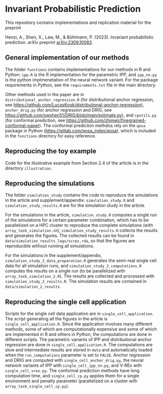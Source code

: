 # Invariant Probabilistic Prediction

This repository contains implementations and replication material for the 
preprint

Henzi, A., Shen, X., Law, M., & Bühlmann, P. (2023). Invariant probabilistic prediction. arXiv preprint [arXiv:2309.10083](https://arxiv.org/abs/2309.10083).

## General implementation of our methods

The folder `functions` contains implementations for our methods in R and Python: `ipp.R` is the R implementation for the parametric IPP, and `ipp_nn.py` is the python implmenetation of the neural network variant. For the package requirements in Python, see the `requirements.txt` file in the main directory.

Other methods used in the paper are in `distributional_anchor_regression.R` (for distributional anchor regression, see https://github.com/LucasKook/distributional-anchor-regression), `anchor_drig.py` (for anchor regression and DRIG, see https://github.com/xwshen51/DRIG/blob/main/estimate.py), and `cputils.py` (for conformal prediction, see https://github.com/zhimeir/finegrained-conformal-paper). The conformal prediciton methdos rely on the `qosa` package in Python (https://gitlab.com/qosa_index/qosa), which is included in the `functions` directory for easy reference.

## Reproducing the toy example

Code for the illustrative example from Section 2.4 of the article is in the directory `illustration`.

## Reproducing the simulations

The folder `simulation_study` contains the code to reproduce the simulations in the article and supplement/appendix: `simulation_study.R` and `simulation_study_results.R` are for the simulation study in the article.

For the simulations in the article, `simulation_study.R` computes a single run of the simulations for a certain parameter combination, which has to be parallelized on a HPC cluster to reproduce the complete simulations (with `array_task_simulation.sh`); `simulation_study_results.R` collects the results and generates the figures. The collected results can be found in `data/simulation_results_logs/scrps.rda`, so that the figures are reproducible without running all simulations.

For the simulations in the supplement/appendix, `simulation_study_2_data_preparation.R` generates the semi-real single cell data for all simulation runs, and `simulation_study_2_computations.R` computes the results on a single run (to be parallelized with `array_task_simulation_2.R`). The results are collected and processed with `simulation_study_2_results.R`. The simulation results are contained in `data/simulation_2_results`.

## Reproducing the single cell application

Scripts for the single cell data application are in `single_cell_application`. The script generating all the figures in the article is `single_cell_application.R`. Since the application involves many different methods, some of which are computationally expensive and some of which are implemented in R and others in Python, the computations are done in different scripts. The parametric variants of IPP and distributional anchor regression are done in `single_cell_application.R`. The computations are slow and intermediate results are stored in `data` and automatically loaded when the `run_computations` parameter is set to `FALSE`. Anchor regression and DRIG are computed with `single_cell_anchor_drig.py`, the neural network variants of IPP with `single_cell_ipp_nn.py`, and V-REx with `single_cell_vrex.py`. The conformal prediction methods have long computation time, and `single_cell_cp.py` applies them for a single environment and penalty parameter (parallelized on a cluster with `array_task_single_cell_cp.py`).
